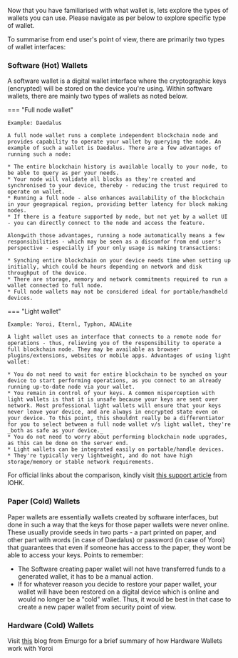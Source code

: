 
Now that you have familiarised with what wallet is, lets explore the types of wallets you can use. Please navigate as per below to explore specific type of wallet.

To summarise from end user's point of view, there are primarily two types of wallet interfaces:

### Software (Hot) Wallets

A software wallet is a digital wallet interface where the cryptographic keys (encrypted) will be stored on the device you're using. Within software wallets, there are mainly two types of wallets as noted below.

=== "Full node wallet"
    
    Example: Daedalus
    
    A full node wallet runs a complete independent blockchain node and provides capability to operate your wallet by querying the node. An example of such a wallet is Daedalus. There are a few advantages of running such a node:
    
    * The entire blockchain history is available locally to your node, to be able to query as per your needs.
    * Your node will validate all blocks as they're created and synchronised to your device, thereby - reducing the trust required to operate on wallet.
    * Running a full node - also enhances availability of the blockchain in your geograpical region, providing better latency for block making nodes.
    * If there is a feature supported by node, but not yet by a wallet UI - you can directly connect to the node and access the feature.
    
    Alongwith those advantages, running a node automatically means a few responsibilities - which may be seen as a discomfor from end user's perspective - especially if your only usage is making transactions:
    
    * Synching entire blockchain on your device needs time when setting up initially, which could be hours depending on network and disk throughput of the device.
    * There are storage, memory and network commitments required to run a wallet connected to full node.
    * Full node wallets may not be considered ideal for portable/handheld devices.
    
=== "Light wallet"

    Example: Yoroi, Eternl, Typhon, ADALite
    
    A light wallet uses an interface that connects to a remote node for operations - thus, relieving you of the responsibility to operate a full blockchain node. They may be available as browser plugins/extensions, websites or mobile apps. Advantages of using light wallet:
    
    * You do not need to wait for entire blockchain to be synched on your device to start performing operations, as you connect to an already running up-to-date node via your wallet.
    * You remain in control of your keys. A common misperception with light wallets is that it is unsafe because your keys are sent over network. Most professional light wallets will ensure that your keys never leave your device, and are always in encrypted state even on your device. To this point, this shouldnt really be a differentiator for you to select between a full node wallet v/s light wallet, they're _both as safe as your device._
    * You do not need to worry about performing blockchain node upgrades, as this can be done on the server end.
    * Light wallets can be integrated easily on portable/handle devices.
    * They're typically very lightweight, and do not have high storage/memory or stable network requirements.
    
For official links about the comparison, kindly visit [this support article](https://iohk.zendesk.com/hc/en-us/articles/360026058573-Daedalus-wallet-compared-to-Yoroi-wallet) from IOHK.

<!-- tabs:end -->

### Paper (Cold) Wallets

Paper wallets are essentially wallets created by software interfaces, but done in such a way that the keys for those paper wallets were never online. These usually provide seeds in two parts - a part printed on paper, and other part with words (in case of Daedalus) or password (in case of Yoroi) that guarantees that even if someone has access to the paper, they wont be able to access your keys. Points to remember:

* The Software creating paper wallet will not have transferred funds to a generated wallet, it has to be a manual action.
* If for whatever reason you decide to restore your paper wallet, your wallet will have been restored on a digital device which is online and would no longer be a "cold" wallet. Thus, it would be best in that case to create a new paper wallet from security point of view.

### Hardware (Cold) Wallets

Visit [this](https://emurgo.io/en/blog/hardware-wallet-explanation-yoroi-keep-ada-safe) blog from Emurgo for a brief summary of how Hardware Wallets work with Yoroi
